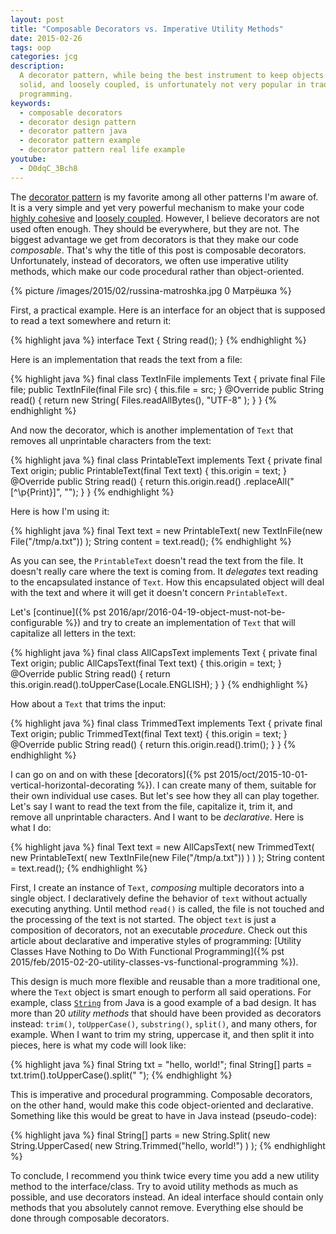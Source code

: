 ```yaml
---
layout: post
title: "Composable Decorators vs. Imperative Utility Methods"
date: 2015-02-26
tags: oop
categories: jcg
description:
  A decorator pattern, while being the best instrument to keep objects highly cohesive,
  solid, and loosely coupled, is unfortunately not very popular in traditional Java
  programming.
keywords:
  - composable decorators
  - decorator design pattern
  - decorator pattern java
  - decorator pattern example
  - decorator pattern real life example
youtube:
  - D0dqC_3Bch8
---
```


The [decorator pattern](http://en.wikipedia.org/wiki/Decorator_pattern)
is my favorite among all other patterns I'm aware of. It is a very simple
and yet very powerful mechanism to make your code
[highly cohesive](http://en.wikipedia.org/wiki/Cohesion_%28computer_science%29) and
[loosely coupled](http://en.wikipedia.org/wiki/Coupling_%28computer_programming%29).
However, I believe decorators are not used often enough. They should
be everywhere, but they are not. The biggest advantage we get from decorators
is that they make our code _composable_. That's why the title of this
post is composable decorators. Unfortunately, instead of decorators, we often use imperative
utility methods, which make our code procedural rather than object-oriented.

<!--more-->

{% picture /images/2015/02/russina-matroshka.jpg 0 Матрёшка %}

First, a practical example. Here is an interface for an object that is
supposed to read a text somewhere and return it:

{% highlight java %}
interface Text {
  String read();
}
{% endhighlight %}

Here is an implementation that reads the text from a file:

{% highlight java %}
final class TextInFile implements Text {
  private final File file;
  public TextInFile(final File src) {
    this.file = src;
  }
  @Override
  public String read() {
    return new String(
      Files.readAllBytes(), "UTF-8"
    );
  }
}
{% endhighlight %}

And now the decorator, which is another implementation of `Text` that
removes all unprintable characters from the text:

{% highlight java %}
final class PrintableText implements Text {
  private final Text origin;
  public PrintableText(final Text text) {
    this.origin = text;
  }
  @Override
  public String read() {
    return this.origin.read()
      .replaceAll("[^\p{Print}]", "");
  }
}
{% endhighlight %}

Here is how I'm using it:

{% highlight java %}
final Text text = new PrintableText(
  new TextInFile(new File("/tmp/a.txt"))
);
String content = text.read();
{% endhighlight %}

As you can see, the `PrintableText` doesn't read the text from the file. It doesn't
really care where the text is coming from. It _delegates_ text reading to
the encapsulated instance of `Text`. How this encapsulated object will
deal with the text and where it will get it doesn't concern `PrintableText`.

Let's [continue]({% pst 2016/apr/2016-04-19-object-must-not-be-configurable %})
and try to create an implementation of `Text`
that will capitalize all letters in the text:

{% highlight java %}
final class AllCapsText implements Text {
  private final Text origin;
  public AllCapsText(final Text text) {
    this.origin = text;
  }
  @Override
  public String read() {
    return this.origin.read().toUpperCase(Locale.ENGLISH);
  }
}
{% endhighlight %}

How about a `Text` that trims the input:

{% highlight java %}
final class TrimmedText implements Text {
  private final Text origin;
  public TrimmedText(final Text text) {
    this.origin = text;
  }
  @Override
  public String read() {
    return this.origin.read().trim();
  }
}
{% endhighlight %}

I can go on and on with these
[decorators]({% pst 2015/oct/2015-10-01-vertical-horizontal-decorating %}).
I can create many of them,
suitable for their own individual use cases. But let's see how they all
can play together. Let's say I want to read the text from the file,
capitalize it, trim it, and remove all unprintable characters. And I want
to be _declarative_. Here is what I do:

{% highlight java %}
final Text text = new AllCapsText(
  new TrimmedText(
    new PrintableText(
      new TextInFile(new File("/tmp/a.txt"))
    )
  )
);
String content = text.read();
{% endhighlight %}

First, I create an instance of `Text`, _composing_ multiple decorators into
a single object. I declaratively define the behavior of `text` without
actually executing anything. Until method `read()` is called, the file is not touched
and the processing of the text is not started. The object `text` is just
a composition of decorators, not an executable _procedure_. Check out this
article about declarative and imperative styles of programming:
[Utility Classes Have Nothing to Do With Functional Programming]({% pst 2015/feb/2015-02-20-utility-classes-vs-functional-programming %}).

This design is much more flexible and reusable than a more traditional one,
where the `Text` object is smart enough to perform all said operations. For
example, class [`String`](http://docs.oracle.com/javase/7/docs/api/java/lang/String.html)
from Java is a good example of a bad design. It has
more than 20 _utility methods_ that should have been provided as decorators instead: `trim()`, `toUpperCase()`, `substring()`, `split()`, and many others, for example.
When I want to trim my string, uppercase it, and then split it into pieces,
here is what my code will look like:

{% highlight java %}
final String txt = "hello, world!";
final String[] parts = txt.trim().toUpperCase().split(" ");
{% endhighlight %}

This is imperative and procedural programming. Composable decorators,
on the other hand, would make this code object-oriented and declarative. Something
like this would be great to have in Java instead (pseudo-code):

{% highlight java %}
final String[] parts = new String.Split(
  new String.UpperCased(
    new String.Trimmed("hello, world!")
  )
);
{% endhighlight %}

To conclude, I recommend you think twice every time you add
a new utility method to the interface/class. Try to avoid utility methods as much
as possible, and use decorators instead. An ideal interface should contain
only methods that you absolutely cannot remove. Everything else should be
done through composable decorators.
